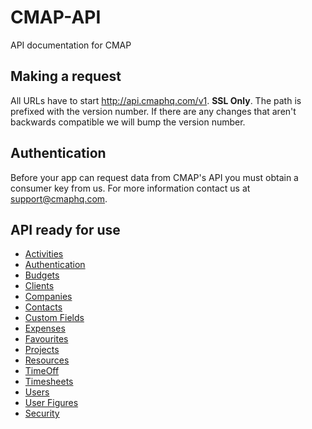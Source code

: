 # CMAP-API
API documentation for CMAP

## Making a request
All URLs have to start http://api.cmaphq.com/v1. **SSL Only**. The path is prefixed with the version number. If there are any changes that aren't backwards compatible we will bump the version number.

## Authentication
Before your app can request data from CMAP's API you must obtain a consumer key from us. For more information contact us at support@cmaphq.com.

## API ready for use

- [Activities](https://github.com/jmedialtd/CMAP-API/blob/master/Sections/Activities.md)
- [Authentication](https://github.com/jmedialtd/CMAP-API/blob/master/Sections/Authentication.md)
- [Budgets](https://github.com/jmedialtd/CMAP-API/blob/master/Sections/Budgets.md)
- [Clients](https://github.com/jmedialtd/CMAP-API/blob/master/Sections/Clients.md)
- [Companies](https://github.com/jmedialtd/CMAP-API/blob/master/Sections/Companies.md)
- [Contacts](https://github.com/jmedialtd/CMAP-API/blob/master/Sections/Contacts.md)
- [Custom Fields](https://github.com/jmedialtd/CMAP-API/blob/master/Sections/CustomFields.md)
- [Expenses](https://github.com/jmedialtd/CMAP-API/blob/master/Sections/Expenses.md)
- [Favourites](https://github.com/jmedialtd/CMAP-API/blob/master/Sections/Favourites.md)
- [Projects](https://github.com/jmedialtd/CMAP-API/blob/master/Sections/Projects.md)
- [Resources](https://github.com/jmedialtd/CMAP-API/blob/master/Sections/Resources.md)
- [TimeOff](https://github.com/jmedialtd/CMAP-API/blob/master/Sections/TimeOff.md)
- [Timesheets](https://github.com/jmedialtd/CMAP-API/blob/master/Sections/Timesheets.md)
- [Users](https://github.com/jmedialtd/CMAP-API/blob/master/Sections/Users.md)
- [User Figures](https://github.com/jmedialtd/CMAP-API/blob/master/Sections/UserFigures.md)
- [Security](https://github.com/jmedialtd/CMAP-API/blob/master/Sections/Security.md)
